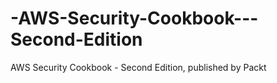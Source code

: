 # -AWS-Security-Cookbook---Second-Edition
 AWS Security Cookbook - Second Edition, published by Packt
